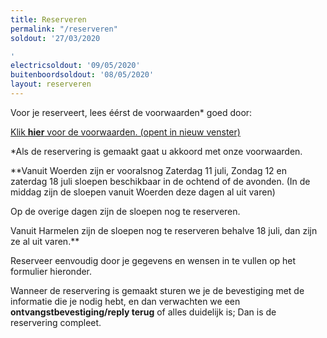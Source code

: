 ```yaml
---
title: Reserveren
permalink: "/reserveren"
soldout: '27/03/2020

'
electricsoldout: '09/05/2020'
buitenboordsoldout: '08/05/2020'
layout: reserveren
---
```


Voor je reserveert, lees éérst de voorwaarden* goed door:

[Klik **hier** voor de voorwaarden. (opent in nieuw venster)](http://descheepsjongens.nl/voorwaarden)

*Als de reservering is gemaakt gaat u akkoord met onze voorwaarden.

**Vanuit Woerden zijn er vooralsnog
Zaterdag 11 juli, Zondag 12 en zaterdag 18 juli sloepen beschikbaar in de ochtend of de avonden.   (In de middag zijn de sloepen vanuit Woerden deze dagen al uit varen)

Op de overige dagen zijn de sloepen nog te reserveren.

Vanuit Harmelen zijn de sloepen nog te reserveren  behalve 18 juli, dan zijn ze al uit varen.**

Reserveer eenvoudig door je gegevens en wensen in te vullen op het formulier hieronder.

Wanneer de reservering is gemaakt sturen we je de bevestiging met de informatie die je nodig hebt, en dan verwachten we een **ontvangstbevestiging/reply terug** of alles duidelijk is; Dan is de reservering compleet.